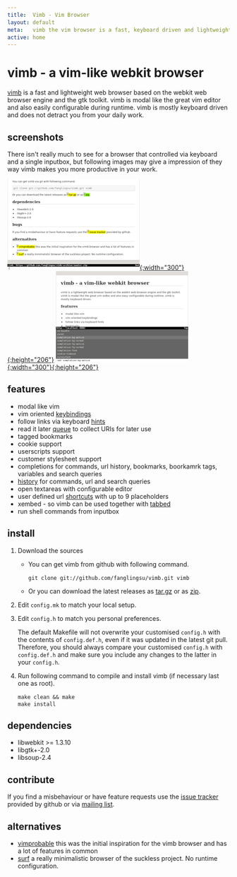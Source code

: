 ```yaml
---
title:  Vimb - Vim Browser
layout: default
meta:   vimb the vim browser is a fast, keyboard driven and lightweight web-browser
active: home
---
```


# vimb - a vim-like webkit browser

[vimb][] is a fast and lightweight web browser based on the webkit web browser
engine and the gtk toolkit. vimb is modal like the great vim editor and also
easily configurable during runtime. vimb is mostly keyboard driven and does
not detract you from your daily work.

## screenshots

There isn't really much to see for a browser that controlled via keyboard and
a single inputbox, but following images may give a impression of they way vimb
makes you more productive in your work.

[![link hinting](media/tn/vimb-hints.png "link hinting (688x472 33kB)"){:width="300"}{:height="206"}](media/vimb-hints.png)
[![setting completion of vimb](media/tn/vimb-completion.png "completion of settings (688x472 11kB)"){:width="300"}{:height="206"}](media/vimb-completion.png)

## features

- modal like vim
- vim oriented [keybindings][]
- follow links via keyboard [hints][]
- read it later [queue][] to collect URIs for later use
- tagged bookmarks
- cookie support
- userscripts support
- customer stylesheet support
- completions for commands, url history, bookmarks, boorkamrk tags, variables
  and search queries
- [history][] for commands, url and search queries
- open textareas with configurable editor
- user defined url [shortcuts][] with up to 9 placeholders
- xembed - so vimb can be used together with [tabbed][]
- run shell commands from inputbox

## install

1. Download the sources

   - You can get vimb from github with following command.
   
         git clone git://github.com/fanglingsu/vimb.git vimb
   
   - Or you can download the latest releases as [tar.gz][tgz] or as [zip][].

2. Edit `config.mk` to match your local setup.

3. Edit `config.h` to match you personal preferences.

   The default Makefile will not overwrite your customised `config.h` with the
   contents of `config.def.h`, even if it was updated in the latest git pull.
   Therefore, you should always compare your customised `config.h` with
   `config.def.h` and make sure you include any changes to the latter in your
   `config.h`.

4. Run following command to compile and install vimb (if necessary last one as
   root).

       make clean && make
       make install

## dependencies

- libwebkit >= 1.3.10
- libgtk+-2.0
- libsoup-2.4

## contribute

If you find a misbehaviour or have feature requests use the
[issue tracker][bug] provided by github or via [mailing list][mail].

## alternatives

- [vimprobable][] this was the initial inspiration for the vimb browser and has
  a lot of features in common
- [surf][] a really minimalistic browser of the suckless project. No runtime
  configuration.

[zip]:         https://github.com/fanglingsu/vimb/archive/master.zip "vim browser download zip"
[tgz]:         https://github.com/fanglingsu/vimb/archive/master.tar.gz "vim browser download tar.gz"
[bug]:         https://github.com/fanglingsu/vimb/issues "vimb browser - issue tracker"
[surf]:        http://surf.suckless.org/
[vimb]:        https://github.com/fanglingsu/vimb "vimb vimlike webbrowser sources"
[vimprobable]: http://sourceforge.net/apps/trac/vimprobable/
[tabbed]:      http://tools.suckless.org/tabbed/
[keybindings]: keybindings.html
[hints]:       keybindings.html#hinting
[history]:     keybindings.html#history
[queue]:       commands.html#queue
[shortcuts]:   commands.html#shortcuts
[mail]:        https://lists.sourceforge.net/lists/listinfo/vimb-users "vimb - mailing list"
